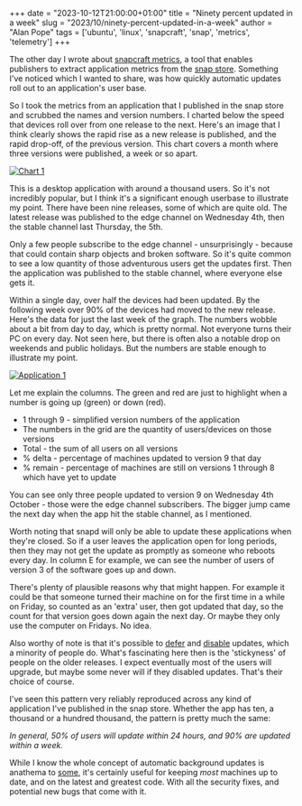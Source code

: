 +++
date = "2023-10-12T21:00:00+01:00"
title = "Ninety percent updated in a week"
slug = "2023/10/ninety-percent-updated-in-a-week"
author = "Alan Pope"
tags = ['ubuntu', 'linux', 'snapcraft', 'snap', 'metrics', 'telemetry']
+++

The other day I wrote about [snapcraft metrics](/blog/2023/10/snapcraft-metrics/), a tool that enables publishers to extract application metrics from the [snap store](https://snapcraft.io). Something I've noticed which I wanted to share, was how quickly automatic updates roll out to an application's user base.

So I took the metrics from an application that I published in the snap store and scrubbed the names and version numbers. I charted below the speed that devices roll over from one release to the next. Here's an image that I think clearly shows the rapid rise as a new release is published, and the rapid drop-off, of the previous version. This chart covers a month where three versions were published, a week or so apart. 

[![Chart 1](/images/2023-10-12/chart1.png)](/images/2023-10-12/chart1.png)

This is a desktop application with around a thousand users. So it's not incredibly popular, but I think it's a significant enough userbase to illustrate my point. There have been nine releases, some of which are quite old. The latest release was published to the edge channel on Wednesday 4th, then the stable channel last Thursday, the 5th.

Only a few people subscribe to the edge channel - unsurprisingly - because that could contain sharp objects and broken software. So it's quite common to see a low quantity of those adventurous users get the updates first. Then the application was published to the stable channel, where everyone else gets it.

Within a single day, over half the devices had been updated. By the following week over 90% of the devices had moved to the new release. Here's the data for just the last week of the graph. The numbers wobble about a bit from day to day, which is pretty normal. Not everyone turns their PC on every day. Not seen here, but there is often also a notable drop on weekends and public holidays. But the numbers are stable enough to illustrate my point.

[![Application 1](/images/2023-10-12/app1.png)](/images/2023-10-12/app1.png)

Let me explain the columns. The green and red are just to highlight when a number is going up (green) or down (red).

* 1 through 9 - simplified version numbers of the application
* The numbers in the grid are the quantity of users/devices on those versions
* Total - the sum of all users on all versions
* % delta - percentage of machines updated to version 9 that day
* % remain - percentage of machines are still on versions 1 through 8 which have yet to update

You can see only three people updated to version 9 on Wednesday 4th October - those were the edge channel subscribers. The bigger jump came the next day when the app hit the stable channel, as I mentioned.

Worth noting that snapd will only be able to update these applications when they're closed. So if a user leaves the application open for long periods, then they may not get the update as promptly as someone who reboots every day. In column E for example, we can see the number of users of version 3 of the software goes up and down. 

There's plenty of plausible reasons why that might happen. For example it could be that someone turned their machine on for the first time in a while on Friday, so counted as an 'extra' user, then got updated that day, so the count for that version goes down again the next day. Or maybe they only use the computer on Fridays. No idea.

Also worthy of note is that it's possible to [defer](https://snapcraft.io/docs/refresh-awareness#heading--postpone) and [disable](https://snapcraft.io/docs/managing-updates#heading--control) updates, which a minority of people do. What's fascinating here then is the 'stickyness' of people on the older releases. I expect eventually most of the users will upgrade, but maybe some never will if they disabled updates. That's their choice of course. 

I've seen this pattern very reliably reproduced across any kind of application I've published in the snap store. Whether the app has ten, a thousand or a hundred thousand, the pattern is pretty much the same:

*In general, 50% of users will update within 24 hours, and 90% are updated within a week.*

While I know the whole concept of automatic background updates is anathema to [some](/blog/2021/05/disabling-snap-autorefresh/), it's certainly useful for keeping *most* machines up to date, and on the latest and greatest code. With all the security fixes, and potential new bugs that come with it.



